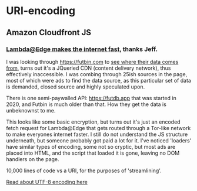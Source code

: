 # URI-encoding
## Amazon Cloudfront JS
### [Lambda@Edge makes the internet fast](https://docs.aws.amazon.com/AmazonCloudFront/latest/DeveloperGuide/lambda-at-the-edge.html), thanks Jeff.

I was looking through https://futbin.com to [see where their data comes from](https://www.futbin.com/23/player/62/pele), turns out it's a JQueried CDN (content delivery network), thus effectively inaccessible. I was combing through 25ish sources in the page, most of which were ads to find the data source, as this particular set of data is demanded, closed source and highly speculated upon.

There is one semi-paywalled API: https://futdb.app that was started in 2020, and Futbin is much older than that. How they get the data is unbeknownst to me.

This looks like some basic encryption, but turns out it's just an encoded fetch request for Lambda@Edge that gets routed through a Tor-like network to make everyones internet faster.
I still do not understand the JS structure underneath, but someone probably got paid a lot for it.
I've noticed 'loaders' have similar types of encoding, some not so cryptic, but most ads are placed into HTML, and the script that loaded it is gone, leaving no DOM handlers on the page.

10,000 lines of code vs a URI, for the purposes of 'streamlining'.

[Read about UTF-8 encoding here](https://www.urlencoder.org)

